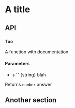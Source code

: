 # A title

## API

### `foo`

A function with documentation.

#### Parameters

-   `a` **``** {string} blah

Returns `number` answer

## Another section
